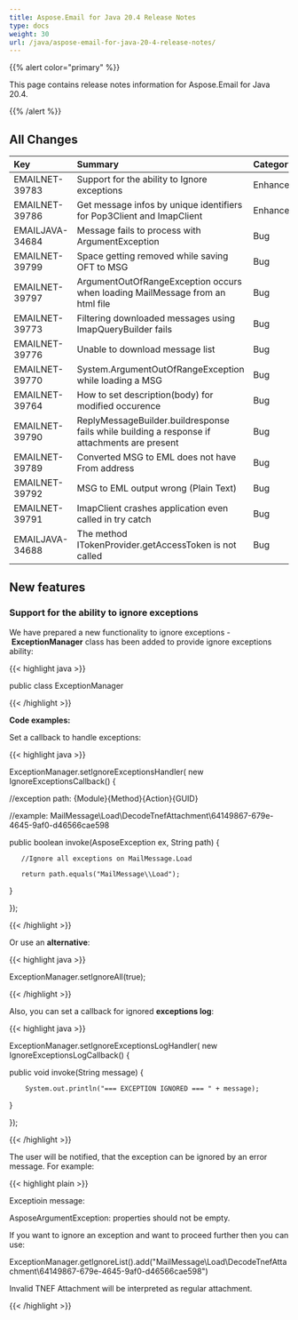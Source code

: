 ```yaml
---
title: Aspose.Email for Java 20.4 Release Notes
type: docs
weight: 30
url: /java/aspose-email-for-java-20-4-release-notes/
---
```


{{% alert color="primary" %}} 

This page contains release notes information for Aspose.Email for Java 20.4.

{{% /alert %}} 
## **All Changes**

|**Key**|**Summary**|**Category**|
| :- | :- | :- |
|EMAILNET-39783|Support for the ability to Ignore exceptions|Enhancement|
|EMAILNET-39786|Get message infos by unique identifiers for Pop3Client and ImapClient|Enhancement|
|EMAILJAVA-34684|Message fails to process with ArgumentException|Bug|
|EMAILNET-39799|Space getting removed while saving OFT to MSG|Bug|
|EMAILNET-39797|ArgumentOutOfRangeException occurs when loading MailMessage from an html file|Bug|
|EMAILNET-39773|Filtering downloaded messages using ImapQueryBuilder fails|Bug|
|EMAILNET-39776|Unable to download message list|Bug|
|EMAILNET-39770|System.ArgumentOutOfRangeException while loading a MSG|Bug|
|EMAILNET-39764|How to set description(body) for modified occurence|Bug|
|EMAILNET-39790|ReplyMessageBuilder.buildresponse fails while building a response if attachments are present|Bug|
|EMAILNET-39789|Converted MSG to EML does not have From address|Bug|
|EMAILNET-39792|MSG to EML output wrong (Plain Text)|Bug|
|EMAILNET-39791|ImapClient crashes application even called in try catch|Bug|
|EMAILJAVA-34688|The method ITokenProvider.getAccessToken is not called|Bug|
## **New features**
### **Support for the ability to ignore exceptions**
We have prepared a new functionality to ignore exceptions - **ExceptionManager** class has been added to provide ignore exceptions ability:

{{< highlight java >}}

 public class ExceptionManager

{{< /highlight >}}

**Code examples:**

Set a callback to handle exceptions:

{{< highlight java >}}

 ExceptionManager.setIgnoreExceptionsHandler( new IgnoreExceptionsCallback() {

   //exception path: {Module}\{Method}\{Action}\{GUID}

   //example: MailMessage\Load\DecodeTnefAttachment\64149867-679e-4645-9af0-d46566cae598

   public boolean invoke(AsposeException ex, String path) {

       //Ignore all exceptions on MailMessage.Load

       return path.equals("MailMessage\\Load");

   }

});

{{< /highlight >}}

Or use an **alternative**:

{{< highlight java >}}

 ExceptionManager.setIgnoreAll(true);

{{< /highlight >}}

Also, you can set a callback for ignored **exceptions log**:

{{< highlight java >}}

 ExceptionManager.setIgnoreExceptionsLogHandler( new IgnoreExceptionsLogCallback() {

   public void invoke(String message) {

        System.out.println("=== EXCEPTION IGNORED === " + message);

   }

});

{{< /highlight >}}



The user will be notified, that the exception can be ignored by an error message. For example:

{{< highlight plain >}}

 Exceptioin message:

AsposeArgumentException: properties should not be empty.

If you want to ignore an exception and want to proceed further then you can use:

ExceptionManager.getIgnoreList().add("MailMessage\\Load\\DecodeTnefAttachment\\64149867-679e-4645-9af0-d46566cae598")

Invalid TNEF Attachment will be interpreted as regular attachment.

{{< /highlight >}}
